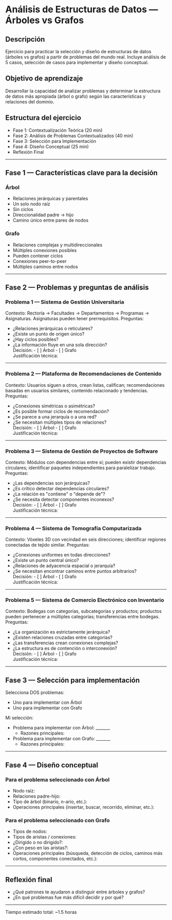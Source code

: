 # Análisis de Estructuras de Datos — Árboles vs Grafos

## Descripción
Ejercicio para practicar la selección y diseño de estructuras de datos (árboles vs grafos) a partir de problemas del mundo real. Incluye análisis de 5 casos, selección de casos para implementar y diseño conceptual.

## Objetivo de aprendizaje
Desarrollar la capacidad de analizar problemas y determinar la estructura de datos más apropiada (árbol o grafo) según las características y relaciones del dominio.

## Estructura del ejercicio
- Fase 1: Contextualización Teórica (20 min)  
- Fase 2: Análisis de Problemas Contextualizados (40 min)  
- Fase 3: Selección para Implementación  
- Fase 4: Diseño Conceptual (25 min)  
- Reflexión Final

---

## Fase 1 — Características clave para la decisión
### Árbol
- Relaciones jerárquicas y parentales  
- Un solo nodo raíz  
- Sin ciclos  
- Direccionalidad padre → hijo  
- Camino único entre pares de nodos

### Grafo
- Relaciones complejas y multidireccionales  
- Múltiples conexiones posibles  
- Pueden contener ciclos  
- Conexiones peer-to-peer  
- Múltiples caminos entre nodos

---

## Fase 2 — Problemas y preguntas de análisis

### Problema 1 — Sistema de Gestión Universitaria
Contexto: Rectoría → Facultades → Departamentos → Programas → Asignaturas. Asignaturas pueden tener prerrequisitos.
Preguntas:
- ¿Relaciones jerárquicas o reticulares?  
- ¿Existe un punto de origen único?  
- ¿Hay ciclos posibles?  
- ¿La información fluye en una sola dirección?  
Decisión: - [ ] Árbol  - [ ] Grafo  
Justificación técnica:

---

### Problema 2 — Plataforma de Recomendaciones de Contenido
Contexto: Usuarios siguen a otros, crean listas, califican; recomendaciones basadas en usuarios similares, contenido relacionado y tendencias.
Preguntas:
- ¿Conexiones simétricas o asimétricas?  
- ¿Es posible formar ciclos de recomendación?  
- ¿Se parece a una jerarquía o a una red?  
- ¿Se necesitan múltiples tipos de relaciones?  
Decisión: - [ ] Árbol  - [ ] Grafo  
Justificación técnica:

---

### Problema 3 — Sistema de Gestión de Proyectos de Software
Contexto: Módulos con dependencias entre sí; pueden existir dependencias circulares; identificar paquetes independientes para paralelizar trabajo.
Preguntas:
- ¿Las dependencias son jerárquicas?  
- ¿Es crítico detectar dependencias circulares?  
- ¿La relación es "contiene" o "depende de"?  
- ¿Se necesita detectar componentes inconexos?  
Decisión: - [ ] Árbol  - [ ] Grafo  
Justificación técnica:

---

### Problema 4 — Sistema de Tomografía Computarizada
Contexto: Vóxeles 3D con vecindad en seis direcciones; identificar regiones conectadas de tejido similar.
Preguntas:
- ¿Conexiones uniformes en todas direcciones?  
- ¿Existe un punto central único?  
- ¿Relaciones de adyacencia espacial o jerarquía?  
- ¿Se necesitan encontrar caminos entre puntos arbitrarios?  
Decisión: - [ ] Árbol  - [ ] Grafo  
Justificación técnica:

---

### Problema 5 — Sistema de Comercio Electrónico con Inventario
Contexto: Bodegas con categorías, subcategorías y productos; productos pueden pertenecer a múltiples categorías; transferencias entre bodegas.
Preguntas:
- ¿La organización es estrictamente jerárquica?  
- ¿Existen relaciones cruzadas entre categorías?  
- ¿Las transferencias crean conexiones complejas?  
- ¿La estructura es de contención o interconexión?  
Decisión: - [ ] Árbol  - [ ] Grafo  
Justificación técnica:

---

## Fase 3 — Selección para implementación
Selecciona DOS problemas:
- Uno para implementar con Árbol  
- Uno para implementar con Grafo

Mi selección:
- Problema para implementar con Árbol: _______  
    - Razones principales:
- Problema para implementar con Grafo: _______  
    - Razones principales:

---

## Fase 4 — Diseño conceptual

### Para el problema seleccionado con Árbol
- Nodo raíz:  
- Relaciones padre-hijo:  
- Tipo de árbol (binario, n-ario, etc.):  
- Operaciones principales (insertar, buscar, recorrido, eliminar, etc.):

### Para el problema seleccionado con Grafo
- Tipos de nodos:  
- Tipos de aristas / conexiones:  
- ¿Dirigido o no dirigido?:  
- ¿Con peso en las aristas?:  
- Operaciones principales (búsqueda, detección de ciclos, caminos más cortos, componentes conectados, etc.):

---

## Reflexión final
- ¿Qué patrones te ayudaron a distinguir entre árboles y grafos?  
- ¿En qué problemas fue más difícil decidir y por qué?

---

Tiempo estimado total: ~1.5 horas